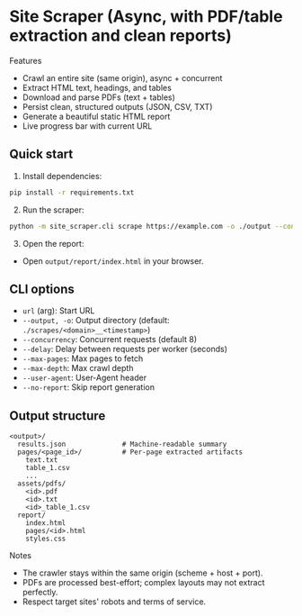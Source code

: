 # Site Scraper (Async, with PDF/table extraction and clean reports)

Features
- Crawl an entire site (same origin), async + concurrent
- Extract HTML text, headings, and tables
- Download and parse PDFs (text + tables)
- Persist clean, structured outputs (JSON, CSV, TXT)
- Generate a beautiful static HTML report
- Live progress bar with current URL

## Quick start

1. Install dependencies:

```bash
pip install -r requirements.txt
```

2. Run the scraper:

```bash
python -m site_scraper.cli scrape https://example.com -o ./output --concurrency 8 --max-depth 2 --max-pages 200
```

3. Open the report:

- Open `output/report/index.html` in your browser.

## CLI options

- `url` (arg): Start URL
- `--output, -o`: Output directory (default: `./scrapes/<domain>__<timestamp>`)
- `--concurrency`: Concurrent requests (default 8)
- `--delay`: Delay between requests per worker (seconds)
- `--max-pages`: Max pages to fetch
- `--max-depth`: Max crawl depth
- `--user-agent`: User-Agent header
- `--no-report`: Skip report generation

## Output structure

```
<output>/
  results.json              # Machine-readable summary
  pages/<page_id>/          # Per-page extracted artifacts
    text.txt
    table_1.csv
    ...
  assets/pdfs/
    <id>.pdf
    <id>.txt
    <id>_table_1.csv
  report/
    index.html
    pages/<id>.html
    styles.css
```

Notes
- The crawler stays within the same origin (scheme + host + port).
- PDFs are processed best-effort; complex layouts may not extract perfectly.
- Respect target sites' robots and terms of service.